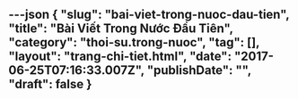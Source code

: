 ---json
{
    "slug": "bai-viet-trong-nuoc-dau-tien",
    "title": "Bài Viết Trong Nước Đầu Tiên",
    "category": "thoi-su.trong-nuoc",
    "tag": [],
    "layout": "trang-chi-tiet.html",
    "date": "2017-06-25T07:16:33.007Z",
    "publishDate": "",
    "draft": false
}
---
